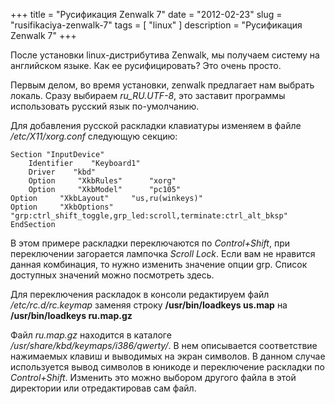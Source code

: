 +++
title = "Русификация Zenwalk 7"
date = "2012-02-23"
slug = "rusifikaciya-zenwalk-7"
tags = [ "linux" ]
description = "Русификация Zenwalk 7"
+++


После установки linux-дистрибутива Zenwalk, мы получаем систему на английском языке. Как ее русифицировать? Это очень просто.

Первым делом, во время установки, zenwalk предлагает нам выбрать локаль. Сразу выбираем *ru_RU.UTF-8*, это заставит программы использовать русский язык по-умолчанию.

Для добавления русской раскладки клавиатуры изменяем в файле */etc/X11/xorg.conf* следующую секцию:

```
Section "InputDevice"
    Identifier    "Keyboard1"
    Driver    "kbd"
    Option     "XkbRules"      "xorg"
    Option     "XkbModel"      "pc105"
Option     "XkbLayout"     "us,ru(winkeys)"
Option     "XkbOptions"      "grp:ctrl_shift_toggle,grp_led:scroll,terminate:ctrl_alt_bksp"
EndSection 
```

В этом примере раскладки переключаются по *Control+Shift*, при переключении загорается лампочка *Scroll Lock*. Если вам не нравится данная комбинация, то нужно изменить значение опции grp. Список доступных значений можно посмотреть здесь.

Для переключения раскладок в консоли редактируем файл */etc/rс.d/rc.keymap* заменяя строку **/usr/bin/loadkeys us.map**
на **/usr/bin/loadkeys ru.map.gz**

Файл *ru.map.gz* находится в каталоге */usr/share/kbd/keymaps/i386/qwerty/*. В нем описывается соответствие нажимаемых клавиш и выводимых на экран символов. В данном случае используется вывод символов в юникоде и переключение раскладки по *Control+Shift*. Изменить это можно выбором другого файла в этой директории или отредактировав сам файл.

